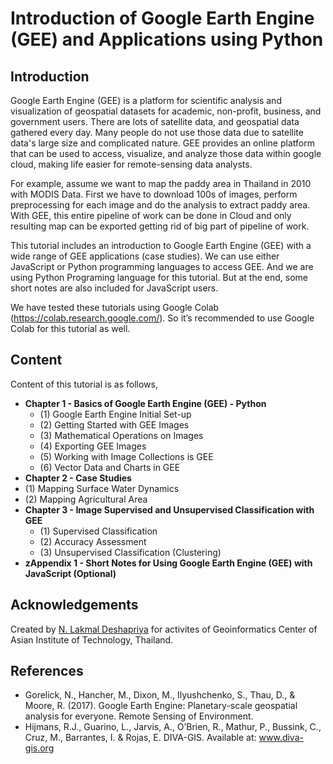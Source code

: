 # Introduction of Google Earth Engine (GEE) and Applications using Python

## Introduction

Google Earth Engine (GEE) is a platform for scientific analysis and visualization of geospatial datasets for academic, non-profit, business, and government users. There are lots of satellite data, and geospatial data gathered every day. Many people do not use those data due to satellite data's large size and complicated nature. GEE provides an online platform that can be used to access, visualize, and analyze those data within google cloud, making life easier for remote-sensing data analysts.

For example, assume we want to map the paddy area in Thailand in 2010 with MODIS Data. First we have to download 100s of images, perform preprocessing for each image and do the analysis to extract paddy area. With GEE, this entire pipeline of work can be done in Cloud and only resulting map can be exported getting rid of big part of pipeline of work.

This tutorial includes an introduction to Google Earth Engine (GEE) with a wide range of GEE applications (case studies). We can use either JavaScript or Python programming languages to access GEE. And we are using Python Programing language for this tutorial. But at the end, some short notes are also included for JavaScript users. 

We have tested these tutorials using Google Colab (https://colab.research.google.com/). So it’s recommended to use Google Colab for this tutorial as well.

## Content

Content of this tutorial is as follows,
* __Chapter 1 - Basics of Google Earth Engine (GEE) - Python__
  * (1) Google Earth Engine Initial Set-up
  * (2) Getting Started with GEE Images
  * (3) Mathematical Operations on Images
  * (4) Exporting GEE Images
  * (5) Working with Image Collections is GEE
  * (6) Vector Data and Charts in GEE
* __Chapter 2 - Case Studies__
 * (1) Mapping Surface Water Dynamics
 * (2) Mapping Agricultural Area
* __Chapter 3 - Image Supervised and Unsupervised Classification with GEE__
  * (1) Supervised Classification
  * (2) Accuracy Assessment
  * (3) Unsupervised Classification (Clustering)
 * __zAppendix 1 - Short Notes for Using Google Earth Engine (GEE) with JavaScript (Optional)__

## Acknowledgements

Created by [N. Lakmal Deshapriya](https://github.com/lakmalnd) for activites of Geoinformatics Center of Asian Institute of Technology, Thailand.

## References 
* Gorelick, N., Hancher, M., Dixon, M., Ilyushchenko, S., Thau, D., & Moore, R. (2017). Google Earth Engine: Planetary-scale geospatial analysis for everyone. Remote Sensing of Environment.
* Hijmans, R.J., Guarino, L., Jarvis, A., O’Brien, R., Mathur, P., Bussink, C., Cruz, M., Barrantes, I. & Rojas, E. DIVA-GIS. Available at: www.diva-gis.org
